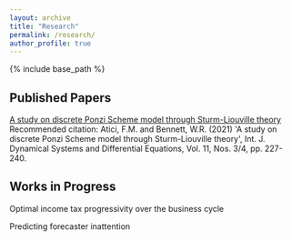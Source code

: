```yaml
---
layout: archive
title: "Research"
permalink: /research/
author_profile: true
---
```


{% include base_path %}

Published Papers
--

[A study on discrete Ponzi Scheme model through Sturm-Liouville theory](http://williambennettecon.github.io/files/Atici_Bennett_2021_A_study_on_discrete_Ponzi_Scheme_model_through_Sturm-Liouville_theory.pdf) <br>
Recommended citation: Atici, F.M. and Bennett, W.R. (2021) 'A study on discrete Ponzi Scheme model through Sturm-Liouville theory', Int. J. Dynamical Systems and Differential Equations, Vol. 11, Nos. 3/4, pp. 227-240.

Works in Progress
--

Optimal income tax progressivity over the business cycle

Predicting forecaster inattention
